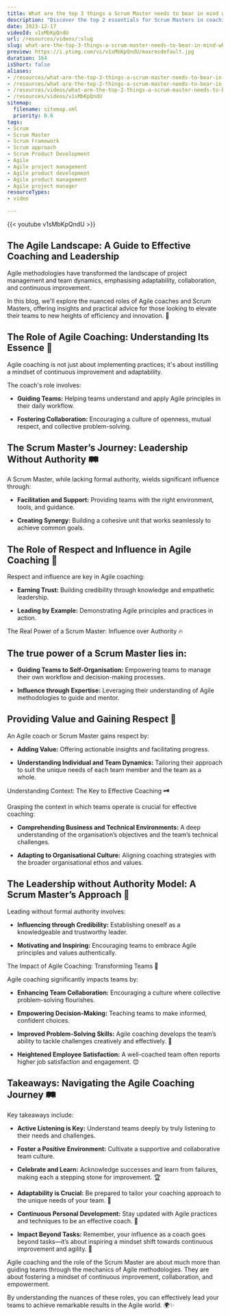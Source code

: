 ```yaml
---
title: What are the top 3 things a Scrum Master needs to bear in mind when adopting the coaching stance?
description: "Discover the top 2 essentials for Scrum Masters in coaching agile teams: the art of listening and the power of credibility. Elevate your coaching game! \U0001F3A7\U0001F91D"
date: 2023-12-17
videoId: v1sMbKpQndU
url: /resources/videos/:slug
slug: what-are-the-top-3-things-a-scrum-master-needs-to-bear-in-mind-when-adopting-the-coaching-stance
preview: https://i.ytimg.com/vi/v1sMbKpQndU/maxresdefault.jpg
duration: 164
isShort: false
aliases:
- /resources/what-are-the-top-3-things-a-scrum-master-needs-to-bear-in-mind-when-adopting-the-coaching-stance
- /resources/what-are-the-top-2-things-a-scrum-master-needs-to-bear-in-mind-when-adopting-the-coaching-stance
- /resources/videos/what-are-the-top-2-things-a-scrum-master-needs-to-bear-in-mind-when-adopting-the-coaching-stance-
- /resources/videos/v1sMbKpQndU
sitemap:
  filename: sitemap.xml
  priority: 0.6
tags:
- Scrum
- Scrum Master
- Scrum Framework
- Scrum approach
- Scrum Product Development
- Agile
- Agile project management
- Agile product development
- Agile product management
- Agile project manager
resourceTypes:
- video

---
```

{{< youtube v1sMbKpQndU >}}

## The Agile Landscape: A Guide to Effective Coaching and Leadership 

Agile methodologies have transformed the landscape of project management and team dynamics, emphasising adaptability, collaboration, and continuous improvement.  

In this blog, we'll explore the nuanced roles of Agile coaches and Scrum Masters, offering insights and practical advice for those looking to elevate their teams to new heights of efficiency and innovation. 🚀 

## The Role of Agile Coaching: Understanding Its Essence 🌟  

Agile coaching is not just about implementing practices; it's about instilling a mindset of continuous improvement and adaptability.  

The coach's role involves: 

- **Guiding Teams:** Helping teams understand and apply Agile principles in their daily workflow. 

- **Fostering Collaboration:** Encouraging a culture of openness, mutual respect, and collective problem-solving. 

## The Scrum Master’s Journey: Leadership Without Authority 🛤️  

A Scrum Master, while lacking formal authority, wields significant influence through: 

- **Facilitation and Support:** Providing teams with the right environment, tools, and guidance. 

- **Creating Synergy:** Building a cohesive unit that works seamlessly to achieve common goals. 

## The Role of Respect and Influence in Agile Coaching 👥  

Respect and influence are key in Agile coaching: 

- **Earning Trust:** Building credibility through knowledge and empathetic leadership. 

- **Leading by Example:** Demonstrating Agile principles and practices in action. 

The Real Power of a Scrum Master: Influence over Authority 🔥  

## The true power of a Scrum Master lies in: 

- **Guiding Teams to Self-Organisation:** Empowering teams to manage their own workflow and decision-making processes. 

- **Influence through Expertise:** Leveraging their understanding of Agile methodologies to guide and mentor. 

## Providing Value and Gaining Respect 🌈  

An Agile coach or Scrum Master gains respect by: 

- **Adding Value:** Offering actionable insights and facilitating progress. 

- **Understanding Individual and Team Dynamics:** Tailoring their approach to suit the unique needs of each team member and the team as a whole. 

Understanding Context: The Key to Effective Coaching **🗝️**  

Grasping the context in which teams operate is crucial for effective coaching: 

- **Comprehending Business and Technical Environments:** A deep understanding of the organisation’s objectives and the team’s technical challenges. 

- **Adapting to Organisational Culture:** Aligning coaching strategies with the broader organisational ethos and values. 

## The Leadership without Authority Model: A Scrum Master’s Approach 🚦  

Leading without formal authority involves: 

- **Influencing through Credibility:** Establishing oneself as a knowledgeable and trustworthy leader. 

- **Motivating and Inspiring:** Encouraging teams to embrace Agile principles and values authentically. 

The Impact of Agile Coaching: Transforming Teams 🚀  

Agile coaching significantly impacts teams by: 

- **Enhancing Team Collaboration:** Encouraging a culture where collective problem-solving flourishes. 

- **Empowering Decision-Making:** Teaching teams to make informed, confident choices. 

- **Improved Problem-Solving Skills:** Agile coaching develops the team’s ability to tackle challenges creatively and effectively. 🧠 

- **Heightened Employee Satisfaction:** A well-coached team often reports higher job satisfaction and engagement. 😊 

## Takeaways: Navigating the Agile Coaching Journey 🛤️  

Key takeaways include: 

- **Active Listening is Key:** Understand teams deeply by truly listening to their needs and challenges. 

- **Foster a Positive Environment:** Cultivate a supportive and collaborative team culture. 

- **Celebrate and Learn:** Acknowledge successes and learn from failures, making each a stepping stone for improvement. 🏆 

- **Adaptability is Crucial:** Be prepared to tailor your coaching approach to the unique needs of your team. 🔄 

- **Continuous Personal Development:** Stay updated with Agile practices and techniques to be an effective coach. 🌟 

- **Impact Beyond Tasks:** Remember, your influence as a coach goes beyond tasks—it’s about inspiring a mindset shift towards continuous improvement and agility. 🚀 

Agile coaching and the role of the Scrum Master are about much more than guiding teams through the mechanics of Agile methodologies. They are about fostering a mindset of continuous improvement, collaboration, and empowerment. 

By understanding the nuances of these roles, you can effectively lead your teams to achieve remarkable results in the Agile world. 🌍✨






